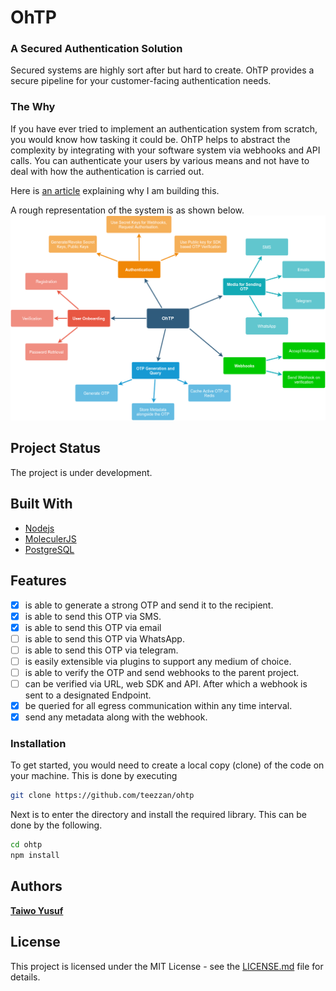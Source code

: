 # OhTP

### A Secured Authentication Solution

Secured systems are highly sort after but hard to create. OhTP provides a secure pipeline for your customer-facing authentication needs.
### The Why

If you have ever tried to implement an authentication system from scratch, you would know how tasking it could be. OhTP helps to abstract the complexity by integrating with your software system via webhooks and API calls. You can authenticate your users by various means and not have to deal with how the authentication is carried out. 

Here is [an article](https://taiwodevlab.hashnode.dev/building-ohtp-an-otp-solution-part-1-ckqdm9pl30b5zgss11vie5b0q) explaining why I am building this.

A rough representation of the system is as shown below.
![arch](architecture.png)


## Project Status 
The project is under development.

## Built With

- [Nodejs](https://nodejs.org/en/)
- [MoleculerJS](https://moleculer.services/docs/0.14/)
- [PostgreSQL](https://www.postgresql.org/)

## Features

- [x] is able to generate a strong OTP and send it to the recipient.
- [x] is able to send this OTP via SMS.
- [x] is able to send this OTP via email 
- [ ] is able to send this OTP via WhatsApp.
- [ ] is able to send this OTP via telegram.
- [ ] is easily extensible via plugins to support any medium of choice.
- [ ] is able to verify the OTP and send webhooks to the parent project.
- [ ] can be verified via URL, web SDK and API. After which a webhook is sent to a designated Endpoint.
- [x] be queried for all egress communication within any time interval.
- [x] send any metadata along with the webhook.

### Installation

To get started, you would need to create a local copy (clone) of the code on your machine. This is done by executing 
```bash
git clone https://github.com/teezzan/ohtp
```
Next is to enter the directory and install the required library. This can be done by the following.
```bash 
cd ohtp
npm install
```


## Authors

**[Taiwo Yusuf](https://github.com/teezzan/)**


## License
This project is licensed under the MIT License - see the [LICENSE.md](LICENSE.md) file for details.

